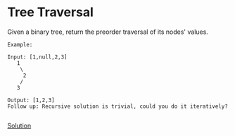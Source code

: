 # Tree Traversal
Given a binary tree, return the preorder traversal of its nodes' values.
``` 
Example:

Input: [1,null,2,3]
   1
    \
     2
    /
   3

Output: [1,2,3]
Follow up: Recursive solution is trivial, could you do it iteratively?


```

[Solution](./src/Main.java)